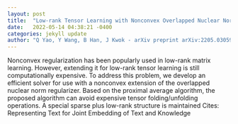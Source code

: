 ```yaml
---
layout: post
title:  "Low-rank Tensor Learning with Nonconvex Overlapped Nuclear Norm Regularization"
date:   2022-05-14 04:38:21 -0400
categories: jekyll update
author: "Q Yao, Y Wang, B Han, J Kwok - arXiv preprint arXiv:2205.03059, 2022"
---
```

Nonconvex regularization has been popularly used in low-rank matrix learning. However, extending it for low-rank tensor learning is still computationally expensive. To address this problem, we develop an efficient solver for use with a nonconvex extension of the overlapped nuclear norm regularizer. Based on the proximal average algorithm, the proposed algorithm can avoid expensive tensor folding/unfolding operations. A special  sparse plus low-rank  structure is maintained Cites: Representing Text for Joint Embedding of Text and Knowledge
